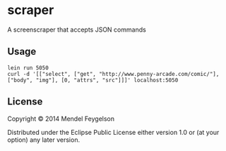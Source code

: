# scraper

A screenscraper that accepts JSON commands

## Usage

    lein run 5050
    curl -d '[["select", ["get", "http://www.penny-arcade.com/comic/"], ["body", "img"], [0, "attrs", "src"]]]' localhost:5050

## License

Copyright © 2014 Mendel Feygelson

Distributed under the Eclipse Public License either version 1.0 or (at
your option) any later version.
